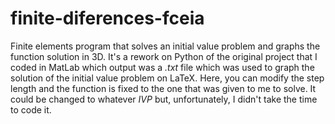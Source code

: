 # finite-diferences-fceia
Finite elements program that solves an initial value problem and graphs the function solution in 3D.
It's a rework on Python of the original project that I coded in MatLab which output was a _.txt_ file which was used to graph the solution of the initial value problem on LaTeX. Here, you can modify the step length and the function is fixed to the one that was given to me to solve. It could be changed to whatever _IVP_ but, unfortunately, I didn't take the time to code it.
